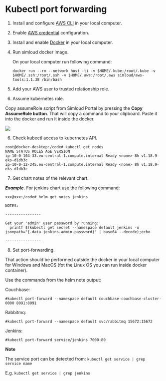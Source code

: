 # Kubectl port forwarding

1. Install and configure [AWS CLI](https://docs.aws.amazon.com/cli/latest/userguide/getting-started-install.html) in your local computer.
2. Enable [AWS credential](https://docs.aws.amazon.com/cli/latest/userguide/cli-configure-files.html) configuration.

2. Install and enable [Docker](https://docs.docker.com/get-docker/) in your local computer.

3. Run simloud docker image.

   On your local computer run following command:

   ```
   docker run --rm --network host -ti -v $HOME/.kube:/root/.kube -v $HOME/.ssh:/root/.ssh -v $HOME/.aws:/root/.aws simloud/aws-tools:1.1.38 /bin/bash
   ```

4. Add your AWS user to trusted relationship role.

5. Assume kubernetes role.

Copy assumeRole script from Simloud Portal by pressing the **Copy AssumeRole button**. That will copy a command to your clipboard. Paste it into the docker and run it inside the docker.

![](/home/simloud/IdeaProjects/simloud-docs/static/img/kubernetes/kubectl-port-forwarding/1.png)


6. Check kubectl access to kubernetes API.

```
root@docker-desktop:/code# kubectl get nodes
NAME STATUS ROLES AGE VERSION
ip-10-0-104-33.eu-central-1.compute.internal Ready <none> 8h v1.18.9-eks-d1db3c
ip-10-0-12-245.eu-central-1.compute.internal Ready <none> 8h v1.18.9-eks-d1db3c
```

7. Get chart notes of the relevant chart.




_**Example.**_ For jenkins chart use the following command:
```
xxx@xxx:/code# helm get notes jenkins

NOTES:

----------------

Get your 'admin' user password by running:
  printf $(kubectl get secret --namespace default jenkins -o jsonpath="{.data.jenkins-admin-password}" | base64 --decode);echo

----------------

```

8. Set port-forwarding.

That action should be performed outside the docker in your local computer for Windows and MacOS
(fot the Linux OS you can run inside docker container).

Use the commands from the helm note output:

Couchbase:

```
#kubectl port-forward --namespace default couchbase-couchbase-cluster-0000 8091:8091
```

Rabbitmq:

```
#kubectl port-forward --namespace default svc/rabbitmq 15672:15672
```

Jenkins:

```
#kubectl port-forward service/jenkins 7000:80
```

**Note**

The service port can be detected from: `kubectl get service | grep service name`

E.g. `kubectl get service | grep jenkins`
